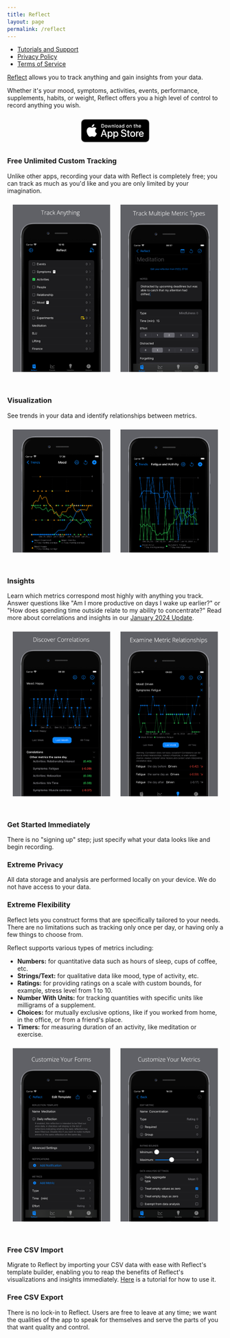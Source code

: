 ```yaml
---
title: Reflect
layout: page
permalink: /reflect
---
```


- [Tutorials and Support](/reflect/support)
- [Privacy Policy](/reflect/privacy)
- [Terms of Service](/reflect/terms)

[Reflect](https://apps.apple.com/app/apple-store/id6463800032?pt=126584930&ct=Debut&mt=8) allows you to track anything and gain insights from your data.

Whether it's your mood, symptoms, activities, events, performance, supplements, habits, or weight, Reflect offers you a high level of control to record anything you wish. 

[<img src="/assets/reflect/download-on-app-store.svg" alt="Download Reflect on App Store" style="width: 160px; height: 54px; margin: 0 auto; display: block; padding: 10px">](https://apps.apple.com/app/apple-store/id6463800032?pt=126584930&ct=Debut&mt=8)

### Free Unlimited Custom Tracking

Unlike other apps, recording your data with Reflect is completely free; you can track as much as you'd like and you are only limited by your imagination.

<center>
<img src="/assets/reflect/homepage.png" style="width: 45%; height: 45%; display: inline; padding: 10px; padding-bottom: 30px">
<img src="/assets/reflect/form.png" style="width: 45%; height: 45%; display: inline; padding: 10px; padding-bottom: 30px">
</center>


### Visualization

See trends in your data and identify relationships between metrics. 

<center>
<img src="/assets/reflect/plot2.png" style="width: 45%; height: 45%; display: inline; padding: 10px; padding-bottom: 30px">
<img src="/assets/reflect/plot.png" style="width: 45%; height: 45%; display: inline; padding: 10px; padding-bottom: 30px">
</center>

### Insights

Learn which metrics correspond most highly with anything you track. Answer questions like "Am I more productive on days I wake up earlier?" or "How does spending time outside relate to my ability to concentrate?" Read more about correlations and insights in our [January 2024 Update](/blog/2024-01-27).

<center>
<img src="/assets/correlations/pairwise-correlations-iphone.png" style="width: 45%; height: 45%; display: inline; padding: 10px; padding-bottom: 30px">
<img src="/assets/correlations/happy-correlations-iphone.png" style="width: 45%; height: 45%; display: inline; padding: 10px; padding-bottom: 30px">
</center>

### Get Started Immediately

There is no "signing up" step; just specify what your data looks like and begin recording.

### Extreme Privacy

All data storage and analysis are performed locally on your device. We do not have access to your data.

### Extreme Flexibility

Reflect lets you construct forms that are specifically tailored to your needs. There are no limitations such as tracking only once per day, or having only a few things to choose from.

Reflect supports various types of metrics including:
- **Numbers:** for quantitative data such as hours of sleep, cups of coffee, etc.
- **Strings/Text:** for qualitative data like mood, type of activity, etc.
- **Ratings:** for providing ratings on a scale with custom bounds, for example, stress level from 1 to 10.
- **Number With Units:** for tracking quantities with specific units like milligrams of a supplement.
- **Choices:** for mutually exclusive options, like if you worked from home, in the office, or from a friend's place.
- **Timers:** for measuring duration of an activity, like meditation or exercise.

<center>
<img src="/assets/reflect/customize-form.png" style="width: 45%; height: 45%; display: inline; padding: 10px; padding-bottom: 30px">
<img src="/assets/reflect/customize-metric.png" style="width: 45%; height: 45%; display: inline; padding: 10px; padding-bottom: 30px">
</center>

### Free CSV Import

Migrate to Reflect by importing your CSV data with ease with Reflect's template builder, enabling you to reap the benefits of Reflect's visualizations and insights immediately. [Here](/reflect/tutorials/csv-import) is a tutorial for how to use it.

### Free CSV Export

There is no lock-in to Reflect. Users are free to leave at any time; we want the qualities of the app to speak for themselves and serve the parts of you that want quality and control.